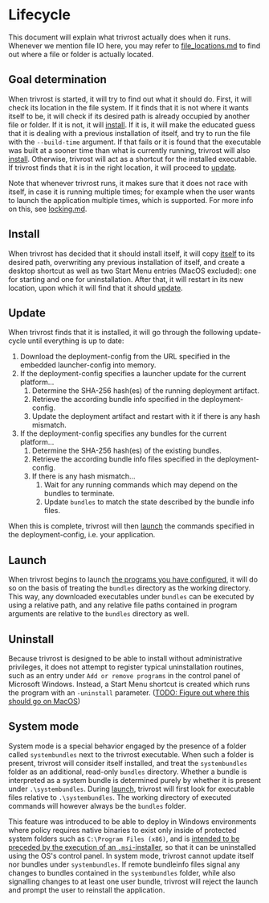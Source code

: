 # Lifecycle
This document will explain what trivrost actually does when it runs. Whenever we mention file IO here, you may refer to [file_locations.md](file_locations.md) to find out where a file or folder is actually located.

## Goal determination
When trivrost is started, it will try to find out what it should do. First, it will check its location in the file system. If it finds that it is not where it wants itself to be, it will check if its desired path is already occupied by another file or folder. If it is not, it will [install](#install). If it is, it will make the educated guess that it is dealing with a previous installation of itself, and try to run the file with the `--build-time` argument. If that fails or it is found that the executable was built at a sooner time than what is currently running, trivrost will also [install](#install). Otherwise, trivrost will act as a shortcut for the installed executable. If trivrost finds that it is in the right location, it will proceed to [update](#update).

Note that whenever trivrost runs, it makes sure that it does not race with itself, in case it is running multiple times; for example when the user wants to launch the application multiple times, which is supported. For more info on this, see [locking.md](dev/locking.md).

## Install
When trivrost has decided that it should install itself, it will copy [itself](glossary.md#trivrost-deployment-artifact) to its desired path, overwriting any previous installation of itself, and create a desktop shortcut as well as two Start Menu entries (MacOS excluded): one for starting and one for uninstallation. After that, it will restart in its new location, upon which it will find that it should [update](#update).

## Update
When trivrost finds that it is installed, it will go through the following update-cycle until everything is up to date:
1. Download the deployment-config from the URL specified in the embedded launcher-config into memory.
2. If the deployment-config specifies a launcher update for the current platform...
   1. Determine the SHA-256 hash(es) of the running deployment artifact.
   2. Retrieve the according bundle info specified in the deployment-config.
   3. Update the deployment artifact and restart with it if there is any hash mismatch.
3. If the deployment-config specifies any bundles for the current platform...
   1. Determine the SHA-256 hash(es) of the existing bundles.
   2. Retrieve the according bundle info files specified in the deployment-config.
   3. If there is any hash mismatch...
      1. Wait for any running commands which may depend on the bundles to terminate.
      2. Update `bundles` to match the state described by the bundle info files.

When this is complete, trivrost will then [launch](#launch) the commands specified in the deployment-config, i.e. your application.

## Launch
When trivrost begins to launch [the programs you have configured](docs/deployment-config.md), it will do so on the basis of treating the `bundles` directory as the working directory. This way, any downloaded executables under `bundles` can be executed by using a relative path, and any relative file paths contained in program arguments are relative to the `bundles` directory as well.

## Uninstall
Because trivrost is designed to be able to install without administrative privileges, it does not attempt to register typical uninstallation routines, such as an entry under `Add or remove programs` in the control panel of Microsoft Windows. Instead, a Start Menu shortcut is created which runs the program with an `-uninstall` parameter. ([TODO: Figure out where this should go on MacOS](https://github.com/setlog/trivrost/issues/11))

## System mode
System mode is a special behavior engaged by the presence of a folder called `systembundles` next to the trivrost executable. When such a folder is present, trivrost will consider itself installed, and treat the `systembundles` folder as an additional, read-only `bundles` directory. Whether a bundle is interpreted as a system bundle is determined purely by whether it is present under `.\systembundles`. During [launch](#launch), trivrost will first look for executable files relative to `.\systembundles`. The working directory of executed commands will however always be the `bundles` folder.

This feature was introduced to be able to deploy in Windows environments where policy requires native binaries to exist only inside of protected system folders such as `C:\Program Files (x86)`, and is [intended to be preceded by the execution of an `.msi`-installer](building.md#msi), so that it can be uninstalled using the OS's control panel. In system mode, trivrost cannot update itself nor bundles under `systembundles`. If remote bundleinfo files signal any changes to bundles contained in the `systembundles` folder, while also signalling changes to at least one user bundle, trivrost will reject the launch and prompt the user to reinstall the application.
